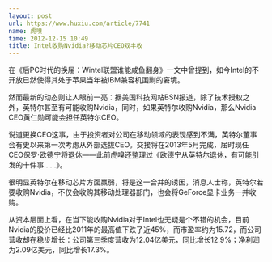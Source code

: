 ```yaml
---
layout: post
url: https://www.huxiu.com/article/7741
name: 虎嗅
time: 2012-12-15 10:49
title: Intel收购Nvidia?移动芯片CEO双丰收
---
```

在《后PC时代的换届：Wintel联盟谁能咸鱼翻身》一文中曾提到，如今Intel的不开放已然使得其处于苹果当年被IBM兼容机围剿的窘境。

然而最新的动态则让人眼前一亮：据美国科技网站BSN报道，除了技术授权之外，英特尔甚至有可能收购Nvidia，同时，如果英特尔收购Nvidia，那么Nvidia CEO黄仁勋可能会担任英特尔CEO。

说道更换CEO这事，由于投资者对公司在移动领域的表现感到不满，英特尔董事会有史以来第一次考虑从外部选拔CEO。交接将在2013年5月完成，届时现任CEO保罗·欧德宁将退休——此前虎嗅还整理过《欧德宁从英特尔退休，有可能引发的十件事……》。

很明显英特尔在移动芯片方面羸弱，将是这一合并的诱因，消息人士称，英特尔若要收购Nvidia，不仅会收购其移动处理器部门，也会将GeForce显卡业务一并收购。

从资本层面上看，在当下能收购Nvidia对于Intel也无疑是个不错的机会，目前Nvidia的股价已经比2011年的最高值下跌了近45%，而市盈率约为15.72，而公司营收却在稳步增长：公司第三季度营收为12.04亿美元，同比增长12.9%；净利润为2.09亿美元，同比增长17.3%。

